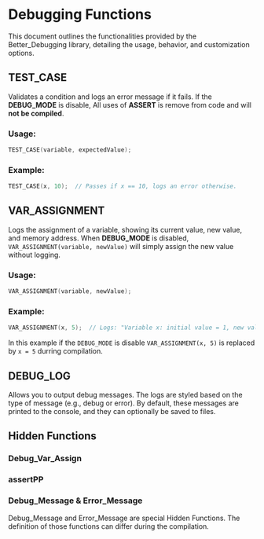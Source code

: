 # Debugging Functions

This document outlines the functionalities provided by the Better_Debugging library, detailing the usage, behavior, and customization options.
## TEST_CASE
Validates a condition and logs an error message if it fails. If the **DEBUG_MODE** is disable, All uses of **ASSERT** is remove from code and will **not be compiled**.

### Usage:
```C++
TEST_CASE(variable, expectedValue);
```

### Example:
```C++
TEST_CASE(x, 10);  // Passes if x == 10, logs an error otherwise.
```

## VAR_ASSIGNMENT
Logs the assignment of a variable, showing its current value, new value, and memory address. When **DEBUG_MODE** is disabled, `VAR_ASSIGNMENT(variable, newValue)` will simply assign the new value without logging.

### Usage:
```C++
VAR_ASSIGNMENT(variable, newValue);
```

### Example:
```C++
VAR_ASSIGNMENT(x, 5);  // Logs: "Variable x: initial value = 1, new value = 5"
```
In this example if the `DEBUG_MODE` is disable `VAR_ASSIGNMENT(x, 5)` is replaced by `x = 5` durring compilation.

## DEBUG_LOG
Allows you to output debug messages. The logs are styled based on the type of message (e.g., debug or error). By default, these messages are printed to the console, and they can optionally be saved to files.

## Hidden Functions

### Debug_Var_Assign

### assertPP

### Debug_Message & Error_Message
Debug_Message and Error_Message are special Hidden Functions. The definition of those functions can differ during the compilation.